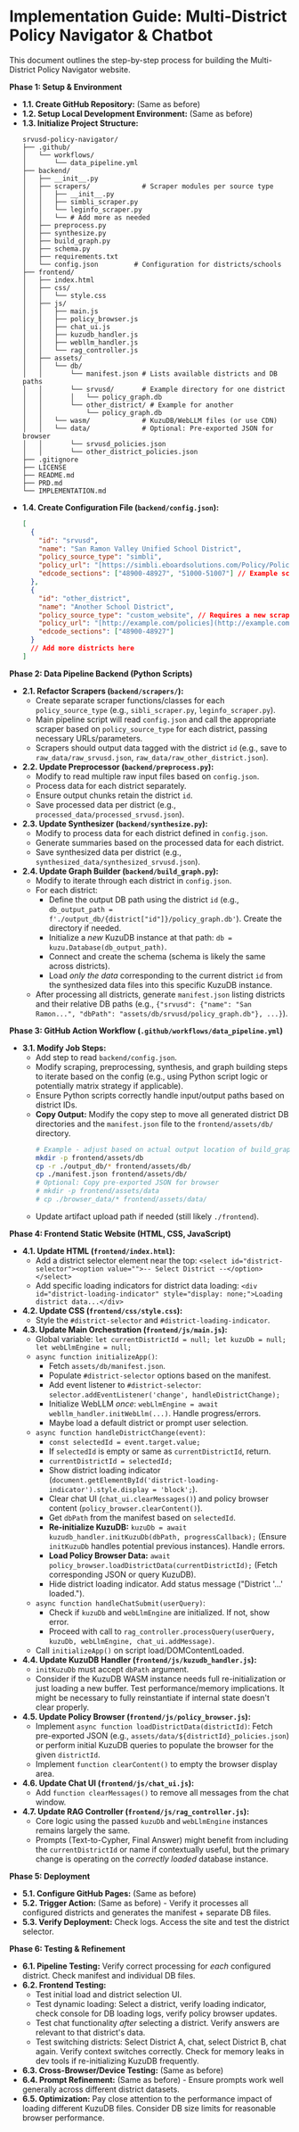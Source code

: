 # Implementation Guide: Multi-District Policy Navigator & Chatbot

This document outlines the step-by-step process for building the Multi-District Policy Navigator website.

**Phase 1: Setup & Environment**

* **1.1. Create GitHub Repository:** (Same as before)
* **1.2. Setup Local Development Environment:** (Same as before)
* **1.3. Initialize Project Structure:**
    ```
    srvusd-policy-navigator/
    ├── .github/
    │   └── workflows/
    │       └── data_pipeline.yml
    ├── backend/
    │   ├── __init__.py
    │   ├── scrapers/             # Scraper modules per source type
    │   │   ├── __init__.py
    │   │   ├── simbli_scraper.py
    │   │   └── leginfo_scraper.py
    │   │   └── # Add more as needed
    │   ├── preprocess.py
    │   ├── synthesize.py
    │   ├── build_graph.py
    │   ├── schema.py
    │   ├── requirements.txt
    │   └── config.json         # Configuration for districts/schools
    ├── frontend/
    │   ├── index.html
    │   ├── css/
    │   │   └── style.css
    │   ├── js/
    │   │   ├── main.js
    │   │   ├── policy_browser.js
    │   │   ├── chat_ui.js
    │   │   ├── kuzudb_handler.js
    │   │   ├── webllm_handler.js
    │   │   └── rag_controller.js
    │   ├── assets/
    │   │   └── db/
    │   │       └── manifest.json # Lists available districts and DB paths
    │   │       └── srvusd/       # Example directory for one district
    │   │       │   └── policy_graph.db
    │   │       └── other_district/ # Example for another
    │   │           └── policy_graph.db
    │   │   └── wasm/             # KuzuDB/WebLLM files (or use CDN)
    │   │   └── data/             # Optional: Pre-exported JSON for browser
    │   │       └── srvusd_policies.json
    │   │       └── other_district_policies.json
    ├── .gitignore
    ├── LICENSE
    ├── README.md
    ├── PRD.md
    └── IMPLEMENTATION.md
    ```
* **1.4. Create Configuration File (`backend/config.json`):**
    ```json
    [
      {
        "id": "srvusd",
        "name": "San Ramon Valley Unified School District",
        "policy_source_type": "simbli",
        "policy_url": "[https://simbli.eboardsolutions.com/Policy/PolicyListing.aspx?S=36030429](https://simbli.eboardsolutions.com/Policy/PolicyListing.aspx?S=36030429)",
        "edcode_sections": ["48900-48927", "51000-51007"] // Example scope
      },
      {
        "id": "other_district",
        "name": "Another School District",
        "policy_source_type": "custom_website", // Requires a new scraper
        "policy_url": "[http://example.com/policies](http://example.com/policies)",
        "edcode_sections": ["48900-48927"]
      }
      // Add more districts here
    ]
    ```

**Phase 2: Data Pipeline Backend (Python Scripts)**

* **2.1. Refactor Scrapers (`backend/scrapers/`):**
    * Create separate scraper functions/classes for each `policy_source_type` (e.g., `sibli_scraper.py`, `leginfo_scraper.py`).
    * Main pipeline script will read `config.json` and call the appropriate scraper based on `policy_source_type` for each district, passing necessary URLs/parameters.
    * Scrapers should output data tagged with the district `id` (e.g., save to `raw_data/raw_srvusd.json`, `raw_data/raw_other_district.json`).
* **2.2. Update Preprocessor (`backend/preprocess.py`):**
    * Modify to read multiple raw input files based on `config.json`.
    * Process data for each district separately.
    * Ensure output chunks retain the district `id`.
    * Save processed data per district (e.g., `processed_data/processed_srvusd.json`).
* **2.3. Update Synthesizer (`backend/synthesize.py`):**
    * Modify to process data for each district defined in `config.json`.
    * Generate summaries based on the processed data for each district.
    * Save synthesized data per district (e.g., `synthesized_data/synthesized_srvusd.json`).
* **2.4. Update Graph Builder (`backend/build_graph.py`):**
    * Modify to iterate through each district in `config.json`.
    * For each district:
        * Define the output DB path using the district `id` (e.g., `db_output_path = f'./output_db/{district["id"]}/policy_graph.db'`). Create the directory if needed.
        * Initialize a *new* KuzuDB instance at that path: `db = kuzu.Database(db_output_path)`.
        * Connect and create the schema (schema is likely the same across districts).
        * Load *only the data* corresponding to the current district `id` from the synthesized data files into this specific KuzuDB instance.
    * After processing all districts, generate `manifest.json` listing districts and their relative DB paths (e.g., `{"srvusd": {"name": "San Ramon...", "dbPath": "assets/db/srvusd/policy_graph.db"}, ...}`).

**Phase 3: GitHub Action Workflow (`.github/workflows/data_pipeline.yml`)**

* **3.1. Modify Job Steps:**
    * Add step to read `backend/config.json`.
    * Modify scraping, preprocessing, synthesis, and graph building steps to iterate based on the config (e.g., using Python script logic or potentially matrix strategy if applicable).
    * Ensure Python scripts correctly handle input/output paths based on district IDs.
    * **Copy Output:** Modify the copy step to move all generated district DB directories and the `manifest.json` file to the `frontend/assets/db/` directory.
        ```bash
        # Example - adjust based on actual output location of build_graph.py
        mkdir -p frontend/assets/db
        cp -r ./output_db/* frontend/assets/db/
        cp ./manifest.json frontend/assets/db/
        # Optional: Copy pre-exported JSON for browser
        # mkdir -p frontend/assets/data
        # cp ./browser_data/* frontend/assets/data/
        ```
    * Update artifact upload path if needed (still likely `./frontend`).

**Phase 4: Frontend Static Website (HTML, CSS, JavaScript)**

* **4.1. Update HTML (`frontend/index.html`):**
    * Add a district selector element near the top:
      `<select id="district-selector"><option value="">-- Select District --</option></select>`
    * Add specific loading indicators for district data loading:
      `<div id="district-loading-indicator" style="display: none;">Loading district data...</div>`
* **4.2. Update CSS (`frontend/css/style.css`):**
    * Style the `#district-selector` and `#district-loading-indicator`.
* **4.3. Update Main Orchestration (`frontend/js/main.js`):**
    * Global variable: `let currentDistrictId = null; let kuzuDb = null; let webLlmEngine = null;`
    * `async function initializeApp()`:
        * Fetch `assets/db/manifest.json`.
        * Populate `#district-selector` options based on the manifest.
        * Add event listener to `#district-selector`: `selector.addEventListener('change', handleDistrictChange);`
        * Initialize WebLLM *once*: `webLlmEngine = await webllm_handler.initWebLlm(...)`. Handle progress/errors.
        * Maybe load a default district or prompt user selection.
    * `async function handleDistrictChange(event)`:
        * `const selectedId = event.target.value;`
        * If `selectedId` is empty or same as `currentDistrictId`, return.
        * `currentDistrictId = selectedId;`
        * Show district loading indicator (`document.getElementById('district-loading-indicator').style.display = 'block';`).
        * Clear chat UI (`chat_ui.clearMessages()`) and policy browser content (`policy_browser.clearContent()`).
        * Get `dbPath` from the manifest based on `selectedId`.
        * **Re-initialize KuzuDB:** `kuzuDb = await kuzudb_handler.initKuzuDb(dbPath, progressCallback);` (Ensure `initKuzuDb` handles potential previous instances). Handle errors.
        * **Load Policy Browser Data:** `await policy_browser.loadDistrictData(currentDistrictId);` (Fetch corresponding JSON or query KuzuDB).
        * Hide district loading indicator. Add status message ("District '...' loaded.").
    * `async function handleChatSubmit(userQuery)`:
        * Check if `kuzuDb` and `webLlmEngine` are initialized. If not, show error.
        * Proceed with call to `rag_controller.processQuery(userQuery, kuzuDb, webLlmEngine, chat_ui.addMessage)`.
    * Call `initializeApp()` on script load/DOMContentLoaded.
* **4.4. Update KuzuDB Handler (`frontend/js/kuzudb_handler.js`):**
    * `initKuzuDb` must accept `dbPath` argument.
    * Consider if the KuzuDB WASM instance needs full re-initialization or just loading a new buffer. Test performance/memory implications. It might be necessary to fully reinstantiate if internal state doesn't clear properly.
* **4.5. Update Policy Browser (`frontend/js/policy_browser.js`):**
    * Implement `async function loadDistrictData(districtId)`: Fetch pre-exported JSON (e.g., `assets/data/${districtId}_policies.json`) or perform initial KuzuDB queries to populate the browser for the given `districtId`.
    * Implement `function clearContent()` to empty the browser display area.
* **4.6. Update Chat UI (`frontend/js/chat_ui.js`):**
    * Add `function clearMessages()` to remove all messages from the chat window.
* **4.7. Update RAG Controller (`frontend/js/rag_controller.js`):**
    * Core logic using the passed `kuzuDb` and `webLlmEngine` instances remains largely the same.
    * Prompts (Text-to-Cypher, Final Answer) might benefit from including the `currentDistrictId` or name if contextually useful, but the primary change is operating on the *correctly loaded* database instance.

**Phase 5: Deployment**

* **5.1. Configure GitHub Pages:** (Same as before)
* **5.2. Trigger Action:** (Same as before) - Verify it processes all configured districts and generates the manifest + separate DB files.
* **5.3. Verify Deployment:** Check logs. Access the site and test the district selector.

**Phase 6: Testing & Refinement**

* **6.1. Pipeline Testing:** Verify correct processing for *each* configured district. Check manifest and individual DB files.
* **6.2. Frontend Testing:**
    * Test initial load and district selection UI.
    * Test dynamic loading: Select a district, verify loading indicator, check console for DB loading logs, verify policy browser updates.
    * Test chat functionality *after* selecting a district. Verify answers are relevant to that district's data.
    * Test switching districts: Select District A, chat, select District B, chat again. Verify context switches correctly. Check for memory leaks in dev tools if re-initializing KuzuDB frequently.
* **6.3. Cross-Browser/Device Testing:** (Same as before)
* **6.4. Prompt Refinement:** (Same as before) - Ensure prompts work well generally across different district datasets.
* **6.5. Optimization:** Pay close attention to the performance impact of loading different KuzuDB files. Consider DB size limits for reasonable browser performance.


